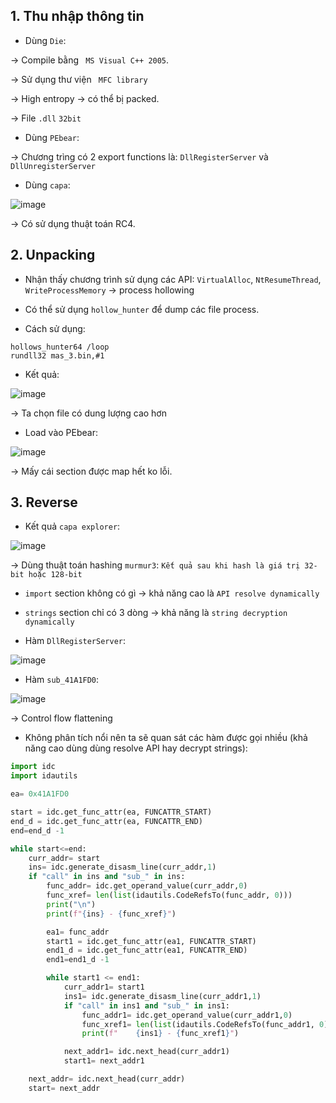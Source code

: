 ## 1. Thu nhập thông tin

- Dùng `Die`:

-> Compile bằng ` MS Visual C++ 2005`.

-> Sử dụng thư viện ` MFC library` 

-> High entropy -> có thể bị packed. 

-> File `.dll` `32bit`


- Dùng `PEbear`:

-> Chương trìng có 2 export functions là: `DllRegisterServer` và `DllUnregisterServer`


- Dùng `capa`:

![image](https://user-images.githubusercontent.com/91442807/214837286-963ac755-32f2-4099-a89d-ed30f4340a9c.png)

-> Có sử dụng thuật toán RC4.

## 2. Unpacking

- Nhận thấy chương trình sử dụng các API: `VirtualAlloc`, `NtResumeThread`, `WriteProcessMemory` -> process hollowing

- Có thể sử dụng `hollow_hunter` để dump các file process.

- Cách sử dụng:

```
hollows_hunter64 /loop
rundll32 mas_3.bin,#1
```
- Kết quả:

![image](https://user-images.githubusercontent.com/91442807/214843515-ec71cf3b-df86-4a0a-8a13-680ed40660ba.png)

-> Ta chọn file có dung lượng cao hơn

- Load vào PEbear:

![image](https://user-images.githubusercontent.com/91442807/214843701-423d9fdd-981a-414a-bdcd-40c7787fae09.png)

-> Mấy cái section được map hết ko lỗi.

## 3. Reverse

- Kết quả `capa explorer`:

![image](https://user-images.githubusercontent.com/91442807/214857211-a02779eb-25b9-46e8-bc56-a1fcfe9ac6a8.png)

-> Dùng thuật toán hashing `murmur3`: `Kết quả sau khi hash là giá trị 32-bit hoặc 128-bit`

- `import` section không có gì -> khả năng cao là `API resolve dynamically`

- `strings` section chỉ có 3 dòng -> khả năng là `string decryption dynamically`

- Hàm `DllRegisterServer`:

![image](https://user-images.githubusercontent.com/91442807/215014341-b73add34-6414-463b-8174-e8f1b1188cd4.png)

- Hàm `sub_41A1FD0`:

![image](https://user-images.githubusercontent.com/91442807/215014414-303783af-0647-45b8-8c60-36f77dc3d332.png)

-> Control flow flattening

- Không phân tích nổi nên ta sẽ quan sát các hàm được gọi nhiều (khả năng cao dùng dùng resolve API hay decrypt strings):

```python
import idc
import idautils

ea= 0x41A1FD0

start = idc.get_func_attr(ea, FUNCATTR_START)
end_d = idc.get_func_attr(ea, FUNCATTR_END)
end=end_d -1

while start<=end:
    curr_addr= start
    ins= idc.generate_disasm_line(curr_addr,1)
    if "call" in ins and "sub_" in ins:
        func_addr= idc.get_operand_value(curr_addr,0)
        func_xref= len(list(idautils.CodeRefsTo(func_addr, 0)))
        print("\n")
        print(f"{ins} - {func_xref}")

        ea1= func_addr
        start1 = idc.get_func_attr(ea1, FUNCATTR_START)
        end1_d = idc.get_func_attr(ea1, FUNCATTR_END)
        end1=end1_d -1

        while start1 <= end1:
            curr_addr1= start1
            ins1= idc.generate_disasm_line(curr_addr1,1)
            if "call" in ins1 and "sub_" in ins1:
                func_addr1= idc.get_operand_value(curr_addr1,0)
                func_xref1= len(list(idautils.CodeRefsTo(func_addr1, 0)))
                print(f"    {ins1} - {func_xref1}")

            next_addr1= idc.next_head(curr_addr1)
            start1= next_addr1

    next_addr= idc.next_head(curr_addr)
    start= next_addr
```







